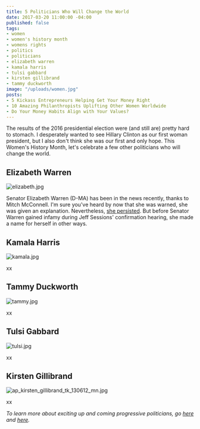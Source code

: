 ```yaml
---
title: 5 Politicians Who Will Change the World
date: 2017-03-20 11:00:00 -04:00
published: false
tags:
- women
- women's history month
- womens rights
- politics
- politicians
- elizabeth warren
- kamala harris
- tulsi gabbard
- kirsten gillibrand
- tammy duckworth
image: "/uploads/women.jpg"
posts:
- 5 Kickass Entrepreneurs Helping Get Your Money Right
- 10 Amazing Philanthropists Uplifting Other Women Worldwide
- Do Your Money Habits Align with Your Values?
---
```


The results of the 2016 presidential election were (and still are) pretty hard to stomach. I desperately wanted to see Hillary Clinton as our first woman president, but I also don't think she was our first and only hope. This Women's History Month, let's celebrate a few other politicians who will change the world. 

## Elizabeth Warren

![elizabeth.jpg](/uploads/elizabeth.jpg)

Senator Elizabeth Warren (D-MA) has been in the news recently, thanks to Mitch McConnell. I'm sure you've heard by now that she was warned, she was given an explanation. Nevertheless, [she persisted](http://www.cnn.com/2017/02/08/politics/elizabeth-warren-nevertheless-she-persisted-trnd/). But before Senator Warren gained infamy during Jeff Sessions' confirmation hearing, she made a name for herself in other ways. 

## Kamala Harris

![kamala.jpg](/uploads/kamala.jpg)

xx

## Tammy Duckworth

![tammy.jpg](/uploads/tammy.jpg)

xx

## Tulsi Gabbard

![tulsi.jpg](/uploads/tulsi.jpg)

xx

## Kirsten Gillibrand

![ap_kirsten_gillibrand_tk_130612_mn.jpg](/uploads/ap_kirsten_gillibrand_tk_130612_mn.jpg)

xx

*To learn more about exciting up and coming progressive politicians, go [here](https://www.washingtonpost.com/news/the-fix/wp/2017/01/09/11-democratic-women-who-could-run-for-president-in-2020-ranked/?utm_term=.62c0cfe0c308) and [here](http://emilyslist.org/).*